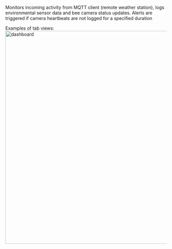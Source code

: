 Monitors incoming activity from MQTT client (remote weather station), logs environmental sensor data and bee camera status updates. 
Alerts are triggered if camera heartbeats are not logged for a specified duration

Examples of tab views:
<img width="636" height="665" alt="dashboard" src="https://github.com/user-attachments/assets/7826804a-ae81-4f2e-aa56-71878acf40ee" />

